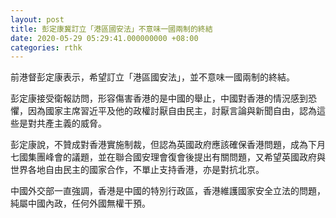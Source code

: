 ```yaml
---
layout: post
title: 彭定康冀訂立「港區國安法」不意味一國兩制的終結
date: 2020-05-29 05:29:41.000000000 +08:00
categories: rthk
---
```


前港督彭定康表示，希望訂立「港區國安法」，並不意味一國兩制的終結。

彭定康接受衛報訪問，形容傷害香港的是中國的舉止，中國對香港的情況感到恐懼，因為國家主席習近平及他的政權討厭自由民主，討厭言論與新聞自由，認為這些是對共產主義的威脅。

彭定康說，不贊成對香港實施制裁，但認為英國政府應該確保香港問題，成為下月七國集團峰會的議題，並在聯合國安理會復會後提出有關問題，又希望英國政府與世界各地自由民主的國家合作，不單止支持香港，亦是對抗北京。

中國外交部一直強調，香港是中國的特別行政區，香港維護國家安全立法的問題，純屬中國內政，任何外國無權干預。
